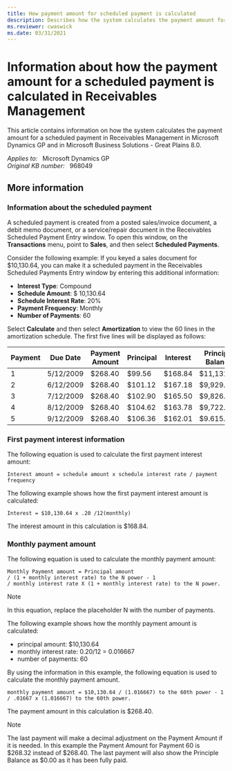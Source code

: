 ```yaml
---
title: How payment amount for scheduled payment is calculated
description: Describes how the system calculates the payment amount for a scheduled payment in Receivables Management in Microsoft Dynamics GP and in Microsoft Business Solutions - Great Plains 8.0.
ms.reviewer: cwaswick
ms.date: 03/31/2021
---
```

# Information about how the payment amount for a scheduled payment is calculated in Receivables Management

This article contains information on how the system calculates the payment amount for a scheduled payment in Receivables Management in Microsoft Dynamics GP and in Microsoft Business Solutions - Great Plains 8.0.

_Applies to:_ &nbsp; Microsoft Dynamics GP  
_Original KB number:_ &nbsp; 968049

## More information

### Information about the scheduled payment

A scheduled payment is created from a posted sales/invoice document, a debit memo document, or a service/repair document in the Receivables Scheduled Payment Entry window. To open this window, on the **Transactions** menu, point to **Sales**, and then select **Scheduled Payments**.

Consider the following example: If you keyed a sales document for $10,130.64, you can make it a scheduled payment in the Receivables Scheduled Payments Entry window by entering this additional information:

- **Interest Type**: Compound
- **Schedule Amount**: $ 10,130.64
- **Schedule Interest Rate**: 20%
- **Payment Frequency**: Monthly
- **Number of Payments**: 60

Select **Calculate** and then select **Amortization** to view the 60 lines in the amortization schedule. The first five lines will be displayed as follows:

|Payment|Due Date|Payment Amount|Principal|Interest|Principal Balance|
|---|---|---|---|---|---|
|1|5/12/2009|$268.40|$99.56|$168.84|$11,131.08|
|2|6/12/2009|$268.40|$101.12|$167.18|$9,929.86|
|3|7/12/2009|$268.40|$102.90|$165.50|$9,826.96|
|4|8/12/2009|$268.40|$104.62|$163.78|$9,722.34|
|5|9/12/2009|$268.40|$106.36|$162.01|$9.615.98|

### First payment interest information

The following equation is used to calculate the first payment interest amount:

```console
Interest amount = schedule amount x schedule interest rate / payment frequency
```

The following example shows how the first payment interest amount is calculated:

```console
Interest = $10,130.64 x .20 /12(monthly)
```

The interest amount in this calculation is $168.84.

### Monthly payment amount

The following equation is used to calculate the monthly payment amount:

```console
Monthly Payment amount = Principal amount 
/ (1 + monthly interest rate) to the N power - 1 
/ monthly interest rate X (1 + monthly interest rate) to the N power.
```

> [!NOTE]
> In this equation, replace the placeholder N with the number of payments.

The following example shows how the monthly payment amount is calculated:

- principal amount: $10,130.64
- monthly interest rate: 0.20/12 = 0.016667
- number of payments: 60

By using the information in this example, the following equation is used to calculate the monthly payment amount.

```console
monthly payment amount = $10,130.64 / (1.016667) to the 60th power - 1 / .01667 x (1.016667) to the 60th power.
```

The payment amount in this calculation is $268.40.

> [!NOTE]
> The last payment will make a decimal adjustment on the Payment Amount if it is needed. In this example the Payment Amount for Payment 60 is $268.32 instead of $268.40. The last payment will also show the Principle Balance as $0.00 as it has been fully paid.

